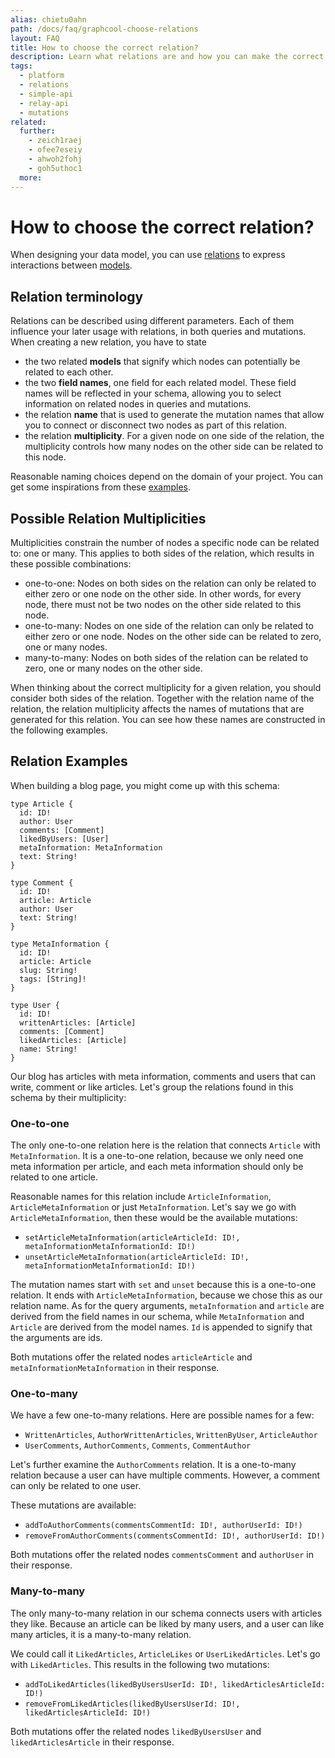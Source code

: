 ```yaml
---
alias: chietu0ahn
path: /docs/faq/graphcool-choose-relations
layout: FAQ
title: How to choose the correct relation?
description: Learn what relations are and how you can make the correct choice when designing relations as part of your GraphQL schema and data model.
tags:
  - platform
  - relations
  - simple-api
  - relay-api
  - mutations
related:
  further:
    - zeich1raej
    - ofee7eseiy
    - ahwoh2fohj
    - goh5uthoc1
  more:
---
```


# How to choose the correct relation?

When designing your data model, you can use [relations](!alias-goh5uthoc1) to express interactions between [models](!alias-ij2choozae).

## Relation terminology

Relations can be described using different parameters. Each of them influence your later usage with relations, in both queries and mutations. When creating a new relation, you have to state

* the two related **models** that signify which nodes can potentially be related to each other.
* the two **field names**, one field for each related model. These field names will be reflected in your schema, allowing you to select information on related nodes in queries and mutations.
* the relation **name** that is used to generate the mutation names that allow you to connect or disconnect two nodes as part of this relation.
* the relation **multiplicity**. For a given node on one side of the relation, the multiplicity controls how many nodes on the other side can be related to this node.

Reasonable naming choices depend on the domain of your project. You can get some inspirations from these [examples](#relation-examples).

## Possible Relation Multiplicities

Multiplicities constrain the number of nodes a specific node can be related to: one or many. This applies to both sides of the relation, which results in these possible combinations:

* one-to-one: Nodes on both sides on the relation can only be related to either zero or one node on the other side. In other words, for every node, there must not be two nodes on the other side related to this node.
* one-to-many: Nodes on one side of the relation can only be related to either zero or one node. Nodes on the other side can be related to zero, one or many nodes.
* many-to-many: Nodes on both sides of the relation can be related to zero, one or many nodes on the other side.

When thinking about the correct multiplicity for a given relation, you should consider both sides of the relation. Together with the relation name of the relation, the relation multiplicity affects the names of mutations that are generated for this relation. You can see how these names are constructed in the following examples.

## Relation Examples

When building a blog page, you might come up with this schema:

```idl
type Article {
  id: ID!
  author: User
  comments: [Comment]
  likedByUsers: [User]
  metaInformation: MetaInformation
  text: String!
}

type Comment {
  id: ID!
  article: Article
  author: User
  text: String!
}

type MetaInformation {
  id: ID!
  article: Article
  slug: String!
  tags: [String]!
}

type User {
  id: ID!
  writtenArticles: [Article]
  comments: [Comment]
  likedArticles: [Article]
  name: String!
}
```

Our blog has articles with meta information, comments and users that can write, comment or like articles.
Let's group the relations found in this schema by their multiplicity:

### One-to-one

The only one-to-one relation here is the relation that connects `Article` with `MetaInformation`. It is a one-to-one relation, because we only need one meta information per article, and each meta information should only be related to one article.

Reasonable names for this relation include `ArticleInformation`, `ArticleMetaInformation` or just `MetaInformation`. Let's say we go with `ArticleMetaInformation`, then these would be the available mutations:

* `setArticleMetaInformation(articleArticleId: ID!, metaInformationMetaInformationId: ID!)`
* `unsetArticleMetaInformation(articleArticleId: ID!, metaInformationMetaInformationId: ID!)`

The mutation names start with `set` and `unset` because this is a one-to-one relation. It ends with `ArticleMetaInformation`, because we chose this as our relation name. As for the query arguments, `metaInformation` and `article` are derived from the field names in our schema, while `MetaInformation` and `Article` are derived from the model names. `Id` is appended to signify that the arguments are ids.

Both mutations offer the related nodes `articleArticle` and `metaInformationMetaInformation` in their response.

### One-to-many

We have a few one-to-many relations. Here are possible names for a few:

* `WrittenArticles`, `AuthorWrittenArticles`, `WrittenByUser`, `ArticleAuthor`
* `UserComments`, `AuthorComments`, `Comments`, `CommentAuthor`

Let's further examine the `AuthorComments` relation. It is a one-to-many relation because a user can have multiple comments. However, a comment can only be related to one user.

These mutations are available:

* `addToAuthorComments(commentsCommentId: ID!, authorUserId: ID!)`
* `removeFromAuthorComments(commentsCommentId: ID!, authorUserId: ID!)`

Both mutations offer the related nodes `commentsComment` and `authorUser` in their response.

### Many-to-many

The only many-to-many relation in our schema connects users with articles they like. Because an article can be liked by many users, and a user can like many articles, it is a many-to-many relation.

We could call it `LikedArticles`, `ArticleLikes` or `UserLikedArticles`. Let's go with `LikedArticles`. This results in the following two mutations:

* `addToLikedArticles(likedByUsersUserId: ID!, likedArticlesArticleId: ID!)`
* `removeFromLikedArticles(likedByUsersUserId: ID!, likedArticlesArticleId: ID!)`

Both mutations offer the related nodes `likedByUsersUser` and `likedArticlesArticle` in their response.
